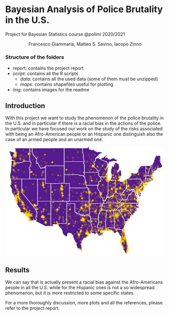 # Bayesian Analysis of Police Brutality in the U.S.
Project for Bayesian Statistics course @polimi 2020/2021
<p align="center">Francesco Giammaria, Matteo S. Savino, Iacopo Zinno</p>

### Structure of the folders
* report: contains the project report
* *script*: contains all the R scripts
  * *data*: contains all the used data (some of them must be unzipped)
  * *maps*: contains shapefiles useful for plotting
* *img*: contains images for the readme

## Introduction
With this project we want to study the phenomenon of the police brutality in the U.S. and in particular if there is a racial bias in the actions of the police. 
In particular we have focused our work on the study of the risks associated with being an Afro-American people or an Hispanic one distinguish also the case of an armed people and an unarmed one.

![data](img/USA_LAKERS.PNG)

## Results
We can say that is actually present a racial bias against the Afro-Americans people in all the U.S. while for the Hispanic ones is not a so widespread phenomenon, but it is more restricted to some specific states. 




For a more thoroughly discussion, more plots and all the references, please refer to the project report.
